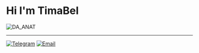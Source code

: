 # Hi I'm TimaBel
![DA_ANAT](https://github.com/TimaBel/TimaBel/assets/105546927/65a419ac-188a-4a8d-94be-46a9564a932f)
___
[![Telegram](https://img.shields.io/badge/Telegram-2CA5E0?style=flat-square&logo=telegram&logoColor=white)](https://t.me/ilusionist2)
[![Email](https://img.shields.io/badge/Email-me-blue?style=flat&logo=gmail&logoColor=white)](mailto:ilusionist73@gmail.com)


